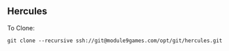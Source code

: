Hercules
--------

To Clone:

    git clone --recursive ssh://git@module9games.com/opt/git/hercules.git
